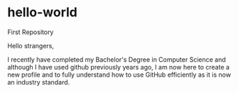 # hello-world
First Repository 

Hello strangers, 

I recently have completed my Bachelor's Degree in Computer Science and although I have used github previously years ago, I am now here to create a new profile and to fully understand how to use GitHub efficiently as it is now an industry standard. 
